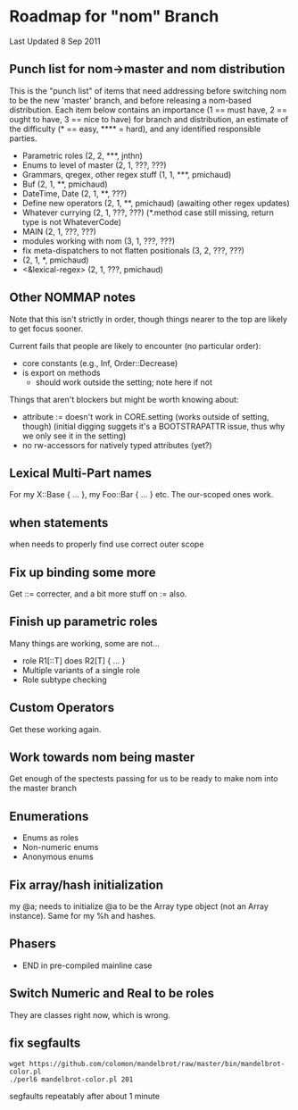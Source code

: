 # Roadmap for "nom" Branch

Last Updated 8 Sep 2011

## Punch list for nom->master and nom distribution

This is the "punch list" of items that need addressing before
switching nom to be the new 'master' branch, and before releasing
a nom-based distribution.  Each item below contains an importance
(1 == must have, 2 == ought to have, 3 == nice to have) for
branch and distribution, an estimate of the difficulty 
(\* == easy, \*\*\*\* = hard), and any identified 
responsible parties.

* Parametric roles (2, 2, \*\*\*, jnthn)
* Enums to level of master (2, 1, ???, ???)
* Grammars, qregex, other regex stuff (1, 1, \*\*\*, pmichaud)
* Buf (2, 1, **, pmichaud)
* DateTime, Date (2, 1, \*\*, ???)
* Define new operators (2, 1, \*\*, pmichaud) (awaiting other regex updates)
* Whatever currying (2, 1, ???, ???) (*.method case still missing, return type is not WhateverCode)
* MAIN (2, 1, ???, ???)
* modules working with nom (3, 1, ???, ???)
* fix meta-dispatchers to not flatten positionals (3, 2, ???, ???)
* <!before> (2, 1, *, pmichaud)
* <&lexical-regex> (2, 1, ???, pmichaud)

## Other NOMMAP notes

Note that this isn't strictly in order, though things nearer to the top
are likely to get focus sooner.

Current fails that people are likely to encounter (no particular order):
* core constants (e.g., Inf, Order::Decrease)
* is export on methods
    - should work outside the setting; note here if not

Things that aren't blockers but might be worth knowing about:
* attribute := doesn't work in CORE.setting (works outside of setting, though)
  (initial digging suggets it's a BOOTSTRAPATTR issue, thus why we only see it
  in the setting)
* no rw-accessors for natively typed attributes (yet?)

## Lexical Multi-Part names
For my X::Base { ... }, my Foo::Bar { ... } etc. The our-scoped ones work.

## when statements
when needs to properly find use correct outer scope

## Fix up binding some more
Get ::= correcter, and a bit more stuff on := also.

## Finish up parametric roles
Many things are working, some are not...
* role R1[::T] does R2[T] { ... }
* Multiple variants of a single role
* Role subtype checking

## Custom Operators
Get these working again.

## Work towards nom being master
Get enough of the spectests passing for us to be ready to make nom into
the master branch

## Enumerations
* Enums as roles
* Non-numeric enums
* Anonymous enums

## Fix array/hash initialization
my @a;  needs to initialize @a to be the Array type object (not an Array instance).
Same for my %h and hashes.

## Phasers
* END in pre-compiled mainline case


## Switch Numeric and Real to be roles
They are classes right now, which is wrong.

## fix segfaults

    wget https://github.com/colomon/mandelbrot/raw/master/bin/mandelbrot-color.pl
    ./perl6 mandelbrot-color.pl 201

segfaults repeatably after about 1 minute

